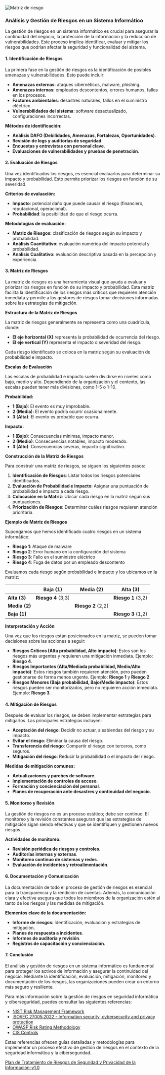 ![Matriz de riesgo](./assets/ejemplo-de-matriz-de-riesgo-5×5.webp)

### Análisis y Gestión de Riesgos en un Sistema Informático

La gestión de riesgos en un sistema informático es crucial para asegurar la continuidad del negocio, la protección de la información y la reducción de vulnerabilidades. Este proceso implica identificar, evaluar y mitigar los riesgos que podrían afectar la seguridad y funcionalidad del sistema.

#### 1. **Identificación de Riesgos**
La primera fase en la gestión de riesgos es la identificación de posibles amenazas y vulnerabilidades. Esto puede incluir:
- **Amenazas externas**: ataques cibernéticos, malware, phishing.
- **Amenazas internas**: empleados descontentos, errores humanos, fallos en los procesos.
- **Factores ambientales**: desastres naturales, fallos en el suministro eléctrico.
- **Vulnerabilidades del sistema**: software desactualizado, configuraciones incorrectas.

**Métodos de identificación:**
- **Análisis DAFO (Debilidades, Amenazas, Fortalezas, Oportunidades)**.
- **Revisión de logs y auditorías de seguridad**.
- **Encuestas y entrevistas con personal clave**.
- **Evaluaciones de vulnerabilidades y pruebas de penetración**.

#### 2. **Evaluación de Riesgos**
Una vez identificados los riesgos, es esencial evaluarlos para determinar su impacto y probabilidad. Esto permite priorizar los riesgos en función de su severidad.

**Criterios de evaluación:**
- **Impacto**: potencial daño que puede causar el riesgo (financiero, reputacional, operacional).
- **Probabilidad**: la posibilidad de que el riesgo ocurra.

**Metodologías de evaluación:**
- **Matriz de Riesgos**: clasificación de riesgos según su impacto y probabilidad.
- **Análisis Cuantitativo**: evaluación numérica del impacto potencial y probabilidad.
- **Análisis Cualitativo**: evaluación descriptiva basada en la percepción y experiencia.

#### 3. **Matriz de Riesgos**

La matriz de riesgos es una herramienta visual que ayuda a evaluar y priorizar los riesgos en función de su impacto y probabilidad. Esta matriz facilita la identificación de los riesgos más críticos que requieren atención inmediata y permite a los gestores de riesgos tomar decisiones informadas sobre las estrategias de mitigación.

**Estructura de la Matriz de Riesgos**

La matriz de riesgos generalmente se representa como una cuadrícula, donde:
- **El eje horizontal (X)** representa la probabilidad de ocurrencia del riesgo.
- **El eje vertical (Y)** representa el impacto o severidad del riesgo.

Cada riesgo identificado se coloca en la matriz según su evaluación de probabilidad e impacto.

**Escalas de Evaluación**

Las escalas de probabilidad e impacto suelen dividirse en niveles como bajo, medio y alto. Dependiendo de la organización y el contexto, las escalas pueden tener más divisiones, como 1-5 o 1-10.

**Probabilidad:**
- **1 (Baja)**: El evento es muy improbable.
- **2 (Media)**: El evento podría ocurrir ocasionalmente.
- **3 (Alta)**: El evento es probable que ocurra.

**Impacto:**
- **1 (Bajo)**: Consecuencias mínimas, impacto menor.
- **2 (Medio)**: Consecuencias notables, impacto moderado.
- **3 (Alto)**: Consecuencias severas, impacto significativo.

**Construcción de la Matriz de Riesgos**

Para construir una matriz de riesgos, se siguen los siguientes pasos:

1. **Identificación de Riesgos**: Listar todos los riesgos potenciales identificados.
2. **Evaluación de Probabilidad e Impacto**: Asignar una puntuación de probabilidad e impacto a cada riesgo.
3. **Colocación en la Matriz**: Ubicar cada riesgo en la matriz según sus puntuaciones.
4. **Priorización de Riesgos**: Determinar cuáles riesgos requieren atención prioritaria.

**Ejemplo de Matriz de Riesgos**

Supongamos que hemos identificado cuatro riesgos en un sistema informático:
- **Riesgo 1**: Ataque de malware
- **Riesgo 2**: Error humano en la configuración del sistema
- **Riesgo 3**: Fallo en el suministro eléctrico
- **Riesgo 4**: Fuga de datos por un empleado descontento

Evaluamos cada riesgo según probabilidad e impacto y los ubicamos en la matriz:

|               | **Baja (1)**       | **Media (2)**      | **Alta (3)**       |
| ------------- | ------------------ | ------------------ | ------------------ |
| **Alta (3)**  | **Riesgo 4** (3,3) |                    | **Riesgo 1** (3,2) |
| **Media (2)** |                    | **Riesgo 2** (2,2) |                    |
| **Baja (1)**  |                    |                    | **Riesgo 3** (1,2) |

**Interpretación y Acción**

Una vez que los riesgos están posicionados en la matriz, se pueden tomar decisiones sobre las acciones a seguir:

- **Riesgos Críticos (Alta probabilidad, Alto impacto)**: Estos son los riesgos más urgentes y requieren una mitigación inmediata. Ejemplo: **Riesgo 4**.
- **Riesgos Importantes (Alta/Mediada probabilidad, Medio/Alto impacto)**: Estos riesgos también requieren atención, pero pueden gestionarse de forma menos urgente. Ejemplo: **Riesgo 1** y **Riesgo 2**.
- **Riesgos Menores (Baja probabilidad, Bajo/Medio impacto)**: Estos riesgos pueden ser monitorizados, pero no requieren acción inmediata. Ejemplo: **Riesgo 3**.

#### 4. **Mitigación de Riesgos**
Después de evaluar los riesgos, se deben implementar estrategias para mitigarlos. Las principales estrategias incluyen:

- **Aceptación del riesgo**: Decidir no actuar, a sabiendas del riesgo y su impacto.
- **Evitar el riesgo**: Eliminar la causa del riesgo.
- **Transferencia del riesgo**: Compartir el riesgo con terceros, como seguros.
- **Mitigación del riesgo**: Reducir la probabilidad o el impacto del riesgo.

**Medidas de mitigación comunes:**
- **Actualizaciones y parches de software**.
- **Implementación de controles de acceso**.
- **Formación y concienciación del personal**.
- **Planes de recuperación ante desastres y continuidad del negocio**.

#### 5. **Monitoreo y Revisión**
La gestión de riesgos no es un proceso estático; debe ser continuo. El monitoreo y la revisión constantes aseguran que las estrategias de mitigación sigan siendo efectivas y que se identifiquen y gestionen nuevos riesgos.

**Actividades de monitoreo:**
- **Revisión periódica de riesgos y controles**.
- **Auditorías internas y externas**.
- **Monitoreo continuo de sistemas y redes**.
- **Evaluación de incidentes y retroalimentación**.

#### 6. **Documentación y Comunicación**
La documentación de todo el proceso de gestión de riesgos es esencial para la transparencia y la rendición de cuentas. Además, la comunicación clara y efectiva asegura que todos los miembros de la organización estén al tanto de los riesgos y las medidas de mitigación.

**Elementos clave de la documentación:**
- **Informe de riesgos**: Identificación, evaluación y estrategias de mitigación.
- **Planes de respuesta a incidentes**.
- **Informes de auditoría y revisión**.
- **Registros de capacitación y concienciación**.

#### 7. **Conclusión**
El análisis y gestión de riesgos en un sistema informático es fundamental para proteger los activos de información y asegurar la continuidad del negocio. Mediante la identificación, evaluación, mitigación, monitoreo y documentación de los riesgos, las organizaciones pueden crear un entorno más seguro y resiliente.

Para más información sobre la gestión de riesgos en seguridad informática y ciberseguridad, puedes consultar las siguientes referencias:
- [NIST Risk Management Framework](https://csrc.nist.gov/publications/detail/sp/800-37/rev-2/final)
- [ISO/IEC 27005:2022 - Information security, cybersecurity and privacy protection]((https://en.wikipedia.org/wiki/ISO/IEC_27005))
- [OWASP Risk Rating Methodology](https://owasp.org/www-community/OWASP_Risk_Rating_Methodology)
- [CIS Controls](https://www.cisecurity.org/controls/)

Estas referencias ofrecen guías detalladas y metodologías para implementar un proceso efectivo de gestión de riesgos en el contexto de la seguridad informática y la ciberseguridad.

[Plan de Tratamiento de Riesgos de Seguridad y Privacidad de la Información-v1.0](https://www.esap.edu.co/portal/wp-content/uploads/2019/03/Plan-de-Tratamiento-de-Riesgos-de-Seguridad-y-Privacidad-de-la-Información-v_1.0.pdf)
